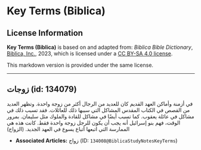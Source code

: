 # Key Terms (Biblica)

## License Information

**Key Terms (Biblica)** is based on and adapted from: _Biblica Bible Dictionary_, [Biblica, Inc.](https://www.biblica.com/), 2023, which is licensed under a [CC BY-SA 4.0 license](https://creativecommons.org/licenses/by-sa/4.0/legalcode.en).

This markdown version is provided under the same license.



--------------------------------

## زوجات (id: 134079)

في أزمنة وأماكن العهد القديم كان للعديد من الرجال أكثر من زوجة واحدة. وتظهر العديد من القصص في الكتاب المقدس المشاكل التي سببها ذلك للعائلات. فقد تسبب ذلك في مشاكل في عائلة يعقوب. كما تسبب أيضًا في مشاكل للقادة والملوك مثل سليمان. بمرور الوقت، فهم بنو إسرائيل أنه يجب أن يكون للرجل زوجة واحدة فقط. كانت هذه هي الممارسة التي اتبعها أتباع يسوع في العهد الجديد. (الزواج)

* **Associated Articles:** زواج (ID: `134008@BiblicaStudyNotesKeyTerms`)

